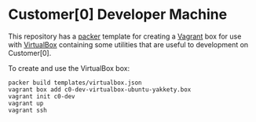 # Customer[0] Developer Machine

This repository has a [packer](https://www.packer.io/downloads.html) template
for creating a [Vagrant](https://www.vagrantup.com/downloads.html) box for use
with [VirtualBox](https://www.virtualbox.org/wiki/Downloads) containing some
utilities that are useful to development on Customer[0].

To create and use the VirtualBox box:

```
packer build templates/virtualbox.json
vagrant box add c0-dev-virtualbox-ubuntu-yakkety.box
vagrant init c0-dev
vagrant up
vagrant ssh
```
